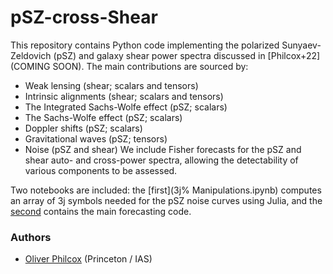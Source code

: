 # pSZ-cross-Shear
This repository contains Python code implementing the polarized Sunyaev-Zeldovich (pSZ) and galaxy shear power spectra discussed in [Philcox+22](COMING SOON). The main contributions are sourced by:
- Weak lensing (shear; scalars and tensors)
- Intrinsic alignments (shear; scalars and tensors)
- The Integrated Sachs-Wolfe effect (pSZ; scalars)
- The Sachs-Wolfe effect (pSZ; scalars)
- Doppler shifts (pSZ; scalars)
- Gravitational waves (pSZ; tensors)
- Noise (pSZ and shear)
We include Fisher forecasts for the pSZ and shear auto- and cross-power spectra, allowing the detectability of various components to be assessed.

Two notebooks are included: the [first](3j\% Manipulations.ipynb) computes an array of 3j symbols needed for the pSZ noise curves using Julia, and the [second](pSZ%20x%20Lensing.ipynb) contains the main forecasting code.

### Authors
- [Oliver Philcox](mailto:ohep2@cantab.ac.uk) (Princeton / IAS)
